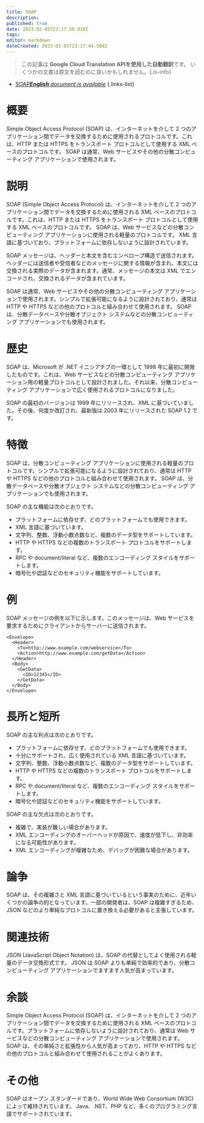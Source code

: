 ```yaml
---
title: SOAP
description: 
published: true
date: 2023-02-05T23:17:50.818Z
tags: 
editor: markdown
dateCreated: 2023-02-05T23:17:44.504Z
---
```


> この記事は **Google Cloud Translation APIを使用した自動翻訳**です。
いくつかの文書は原文を読むのに良いかもしれません。{.is-info}



- [SOAP***English** document is available*](/en/Knowledge-base/Dictionary/soap)
{.links-list}


# 概要
Simple Object Access Protocol (SOAP) は、インターネットを介して 2 つのアプリケーション間でデータを交換するために使用されるプロトコルです。これは、HTTP または HTTPS をトランスポート プロトコルとして使用する XML ベースのプロトコルです。 SOAP は通常、Web サービスやその他の分散コンピューティング アプリケーションで使用されます。

# 説明
SOAP (Simple Object Access Protocol) は、インターネットを介して 2 つのアプリケーション間でデータを交換するために使用される XML ベースのプロトコルです。これは、HTTP または HTTPS をトランスポート プロトコルとして使用する XML ベースのプロトコルです。 SOAP は、Web サービスなどの分散コンピューティング アプリケーションに使用される軽量のプロトコルです。 XML 言語に基づいており、プラットフォームに依存しないように設計されています。

SOAP メッセージは、ヘッダーと本文を含むエンベロープ構造で送信されます。ヘッダーには送信者や受信者などのメッセージに関する情報が含まれ、本文には交換される実際のデータが含まれます。通常、メッセージの本文は XML でエンコードされ、交換されるデータが含まれています。

SOAP は通常、Web サービスやその他の分散コンピューティング アプリケーションで使用されます。シンプルで拡張可能になるように設計されており、通常は HTTP や HTTPS などの他のプロトコルと組み合わせて使用されます。 SOAP は、分散データベースや分散オブジェクト システムなどの分散コンピューティング アプリケーションでも使用されます。

# 歴史
SOAP は、Microsoft が .NET イニシアチブの一環として 1998 年に最初に開発したものです。これは、Web サービスなどの分散コンピューティング アプリケーション用の軽量プロトコルとして設計されました。それ以来、分散コンピューティング アプリケーションで広く使用されるプロトコルになりました。

SOAP の最初のバージョンは 1999 年にリリースされ、XML に基づいていました。その後、何度か改訂され、最新版は 2003 年にリリースされた SOAP 1.2 です。

# 特徴
SOAP は、分散コンピューティング アプリケーションに使用される軽量のプロトコルです。シンプルで拡張可能になるように設計されており、通常は HTTP や HTTPS などの他のプロトコルと組み合わせて使用されます。 SOAP は、分散データベースや分散オブジェクト システムなどの分散コンピューティング アプリケーションでも使用されます。

SOAP の主な機能は次のとおりです。

- プラットフォームに依存せず、どのプラットフォームでも使用できます。
- XML 言語に基づいています。
- 文字列、整数、浮動小数点数など、複数のデータ型をサポートしています。
- HTTP や HTTPS などの複数のトランスポート プロトコルをサポートします。
- RPC や document/literal など、複数のエンコーディング スタイルをサポートします。
- 暗号化や認証などのセキュリティ機能をサポートしています。

# 例
SOAP メッセージの例を以下に示します。このメッセージは、Web サービスを要求するためにクライアントからサーバーに送信されます。

```
<Envelope>
  <Header>
    <To>http://www.example.com/webservice</To>
    <Action>http://www.example.com/getData</Action>
  </Header>
  <Body>
    <GetData>
      <ID>12345</ID>
    </GetData>
  </Body>
</Envelope>
```

# 長所と短所
SOAP の主な利点は次のとおりです。

- プラットフォームに依存せず、どのプラットフォームでも使用できます。
- 十分にサポートされ、広く使用されている XML 言語に基づいています。
- 文字列、整数、浮動小数点数など、複数のデータ型をサポートしています。
- HTTP や HTTPS などの複数のトランスポート プロトコルをサポートします。
- RPC や document/literal など、複数のエンコーディング スタイルをサポートします。
- 暗号化や認証などのセキュリティ機能をサポートしています。

SOAP の主な欠点は次のとおりです。

- 複雑で、実装が難しい場合があります。
- XML エンコーディングのオーバーヘッドが原因で、速度が低下し、非効率になる可能性があります。
- XML エンコーディングが複雑なため、デバッグが困難な場合があります。

# 論争
SOAP は、その複雑さと XML 言語に基づいているという事実のために、近年いくつかの論争の的となっています。一部の開発者は、SOAP は複雑すぎるため、JSON などのより単純なプロトコルに置き換える必要があると主張しています。

# 関連技術
JSON (JavaScript Object Notation) は、SOAP の代替としてよく使用される軽量のデータ交換形式です。 JSON は SOAP よりも単純で効率的であり、分散コンピューティング アプリケーションでますます人気が高まっています。

# 余談
Simple Object Access Protocol (SOAP) は、インターネットを介して 2 つのアプリケーション間でデータを交換するために使用される XML ベースのプロトコルです。プラットフォームに依存しないように設計されており、通常は Web サービスなどの分散コンピューティング アプリケーションで使用されます。 SOAP は、その単純さと拡張性から人気が高まっており、HTTP や HTTPS などの他のプロトコルと組み合わせて使用されることがよくあります。

# その他
SOAP はオープン スタンダードであり、World Wide Web Consortium (W3C) によって維持されています。 Java、.NET、PHP など、多くのプログラミング言語でサポートされています。